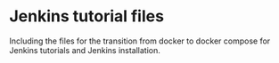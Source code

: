 # Jenkins tutorial files

Including the files for the transition from docker to docker compose for Jenkins tutorials and Jenkins installation.
